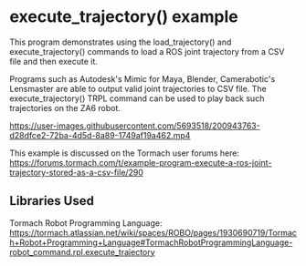 # execute_trajectory() example

This program demonstrates using the load_trajectory() and execute_trajectory() commands to load a ROS joint trajectory from a CSV file and then execute it.

Programs such as Autodesk's Mimic for Maya, Blender, Camerabotic's Lensmaster are able to output valid joint trajectories to CSV file.  The execute_trajectory() TRPL command can be used to play back such trajectories on the ZA6 robot.


https://user-images.githubusercontent.com/5693518/200943763-d28dfce2-72ba-4d5d-8a89-1749af19a462.mp4


This example is discussed on the Tormach user forums here: https://forums.tormach.com/t/example-program-execute-a-ros-joint-trajectory-stored-as-a-csv-file/290

## Libraries Used
Tormach Robot Programming Language: https://tormach.atlassian.net/wiki/spaces/ROBO/pages/1930690719/Tormach+Robot+Programming+Language#TormachRobotProgrammingLanguage-robot_command.rpl.execute_trajectory

